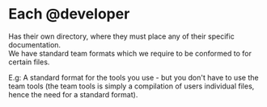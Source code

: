 <h1>Each @developer</h1>

Has their own directory, where they must place any of their specific documentation.  
We have standard team formats which we require to be conformed to for certain files.  

E.g: A standard format for the tools you use - but you don't have to use the team tools (the team tools is simply a compilation of users individual files, hence the need for a standard format).

